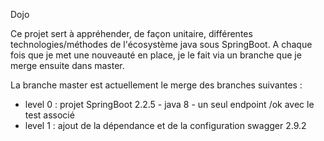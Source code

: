 Dojo

Ce projet sert à appréhender, de façon unitaire, différentes technologies/méthodes de l'écosystème java sous SpringBoot.
A chaque fois que je met une nouveauté en place, je le fait via un branche que je merge ensuite dans master.

La branche master est actuellement le merge des branches suivantes :

* level 0 : projet SpringBoot 2.2.5 - java 8 - un seul endpoint /ok   avec le test associé
* level 1 : ajout de la dépendance et de la configuration swagger 2.9.2
